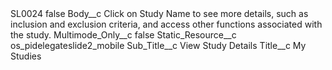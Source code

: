 <?xml version="1.0" encoding="UTF-8"?>
<CustomMetadata xmlns="http://soap.sforce.com/2006/04/metadata" xmlns:xsi="http://www.w3.org/2001/XMLSchema-instance" xmlns:xsd="http://www.w3.org/2001/XMLSchema">
    <label>SL0024</label>
    <protected>false</protected>
    <values>
        <field>Body__c</field>
        <value xsi:type="xsd:string">Click on Study Name to see more details, such as inclusion and exclusion criteria, and access other functions associated with the study.</value>
    </values>
    <values>
        <field>Multimode_Only__c</field>
        <value xsi:type="xsd:boolean">false</value>
    </values>
    <values>
        <field>Static_Resource__c</field>
        <value xsi:type="xsd:string">os_pidelegateslide2_mobile</value>
    </values>
    <values>
        <field>Sub_Title__c</field>
        <value xsi:type="xsd:string">View Study Details</value>
    </values>
    <values>
        <field>Title__c</field>
        <value xsi:type="xsd:string">My Studies</value>
    </values>
</CustomMetadata>
